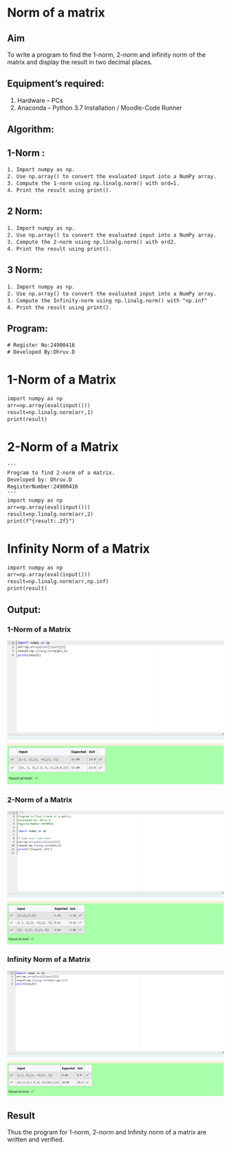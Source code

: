 # Norm of a matrix
## Aim
To write a program to find the 1-norm, 2-norm and infinity norm of the matrix and display the result in two decimal places.
## Equipment’s required:
1.	Hardware – PCs
2.	Anaconda – Python 3.7 Installation / Moodle-Code Runner
## Algorithm:
## 1-Norm :
	1. Import numpy as np.
	2. Use np.array() to convert the evaluated input into a NumPy array.
	3. Compute the 1-norm using np.linalg.norm() with ord=1.
	4. Print the result using print().
## 2 Norm:
	1. Import numpy as np.
	2. Use np.array() to convert the evaluated input into a NumPy array.
	3. Compute the 2-norm using np.linalg.norm() with ord2.
	4. Print the result using print().
## 3 Norm:
	1. Import numpy as np.
	2. Use np.array() to convert the evaluated input into a NumPy array.
	3. Compute the Infinity-norm using np.linalg.norm() with "np.inf"
	4. Print the result using print().
## Program:
```
# Register No:24900416
# Developed By:Dhruv.D
```
# 1-Norm of a Matrix
```
import numpy as np
arr=np.array(eval(input()))
result=np.linalg.norm(arr,1)
print(result)
```
# 2-Norm of a Matrix
```
'''
Program to find 2-norm of a matrix.
Developed by: Dhruv.D
RegisterNumber:24900416
'''
import numpy as np
arr=np.array(eval(input()))
result=np.linalg.norm(arr,2)
print(f"{result:.2f}")
```
# Infinity Norm of a Matrix
```
import numpy as np
arr=np.array(eval(input()))
result=np.linalg.norm(arr,np.inf)
print(result)
```
## Output:
### 1-Norm of a Matrix

![alt text](<ex 7(1).png>)

### 2-Norm of a Matrix

![alt text](<ex 7(2).png>)

### Infinity Norm of a Matrix

![alt text](<ex 7(3).png>)

## Result
Thus the program for 1-norm, 2-norm and Infinity norm of a matrix are written and verified.
